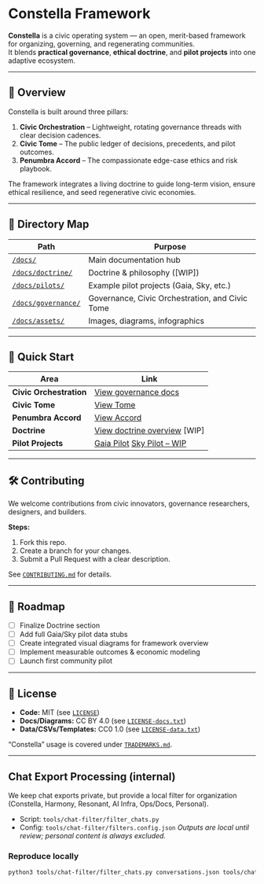 # Constella Framework

**Constella** is a civic operating system — an open, merit-based framework for organizing, governing, and regenerating communities.  
It blends **practical governance**, **ethical doctrine**, and **pilot projects** into one adaptive ecosystem.

---

## 🌌 Overview

Constella is built around three pillars:

1. **Civic Orchestration** – Lightweight, rotating governance threads with clear decision cadences.  
2. **Civic Tome** – The public ledger of decisions, precedents, and pilot outcomes.  
3. **Penumbra Accord** – The compassionate edge-case ethics and risk playbook.  

The framework integrates a living doctrine to guide long-term vision, ensure ethical resilience, and seed regenerative civic economies.

---

## 📂 Directory Map

| Path | Purpose |
|------|---------|
| [`/docs/`](docs/) | Main documentation hub |
| [`/docs/doctrine/`](docs/doctrine/) | Doctrine & philosophy ([WIP]) |
| [`/docs/pilots/`](docs/pilots/) | Example pilot projects (Gaia, Sky, etc.) |
| [`/docs/governance/`](docs/governance/) | Governance, Civic Orchestration, and Civic Tome |
| [`/docs/assets/`](docs/assets/) | Images, diagrams, infographics |

---

## 🚀 Quick Start

| Area | Link |
|------|------|
| **Civic Orchestration** | [View governance docs](docs/governance/) |
| **Civic Tome** | [View Tome](docs/governance/civic_tome.md) |
| **Penumbra Accord** | [View Accord](docs/governance/penumbra_accord.md) |
| **Doctrine** | [View doctrine overview](docs/doctrine/) [WIP] |
| **Pilot Projects** | [Gaia Pilot](docs/pilots/gaia.md) [Sky Pilot – WIP](docs/pilots/sky.md) |

---

## 🛠 Contributing

We welcome contributions from civic innovators, governance researchers, designers, and builders.

**Steps:**
1. Fork this repo.
2. Create a branch for your changes.
3. Submit a Pull Request with a clear description.

See [`CONTRIBUTING.md`](CONTRIBUTING.md) for details.

---

## 📅 Roadmap

- [ ] Finalize Doctrine section
- [ ] Add full Gaia/Sky pilot data stubs
- [ ] Create integrated visual diagrams for framework overview
- [ ] Implement measurable outcomes & economic modeling
- [ ] Launch first community pilot

---

## 📜 License

- **Code:** MIT (see [`LICENSE`](LICENSE))  
- **Docs/Diagrams:** CC BY 4.0 (see [`LICENSE-docs.txt`](LICENSE-docs.txt))  
- **Data/CSVs/Templates:** CC0 1.0 (see [`LICENSE-data.txt`](LICENSE-data.txt))  

“Constella” usage is covered under [`TRADEMARKS.md`](TRADEMARKS.md).

---

## Chat Export Processing (internal)
We keep chat exports private, but provide a local filter for organization (Constella, Harmony, Resonant, AI Infra, Ops/Docs, Personal).
- Script: `tools/chat-filter/filter_chats.py`
- Config: `tools/chat-filter/filters.config.json`
_Outputs are local until review; personal content is always excluded._

### Reproduce locally
```bash
python3 tools/chat-filter/filter_chats.py conversations.json tools/chat-filter/filters.config.json
```
